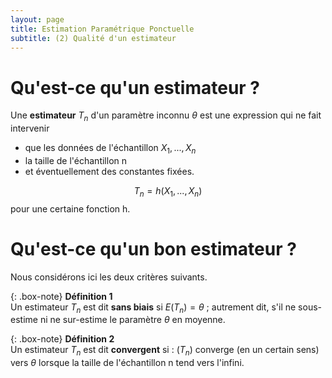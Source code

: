 ```yaml
---
layout: page
title: Estimation Paramétrique Ponctuelle
subtitle: (2) Qualité d'un estimateur
---
```


# Qu'est-ce qu'un estimateur ? 

Une **estimateur** $T_n$ d'un paramètre inconnu $\theta$ est une expression qui ne fait intervenir 
* que les données de l'échantillon $X_1, ..., X_n$
* la taille de l'échantillon n
* et éventuellement des constantes fixées.

$$T_n = h(X_1,...,X_n)$$ pour une certaine fonction h. 

# Qu'est-ce qu'un bon estimateur ? 

Nous considérons ici les deux critères suivants. 

{: .box-note} 
**Définition 1** <br/>
Un estimateur $T_n$ est dit **sans biais** si $E(T_n) = \theta$ ; autrement dit, s'il ne sous-estime ni ne sur-estime le paramètre $\theta$ en moyenne. 


{: .box-note} 
**Définition 2** <br/>
Un estimateur $T_n$ est dit **convergent** si : $(T_n)$ converge (en un certain sens) vers $\theta$ lorsque la taille de l'échantillon n tend vers l'infini.  

